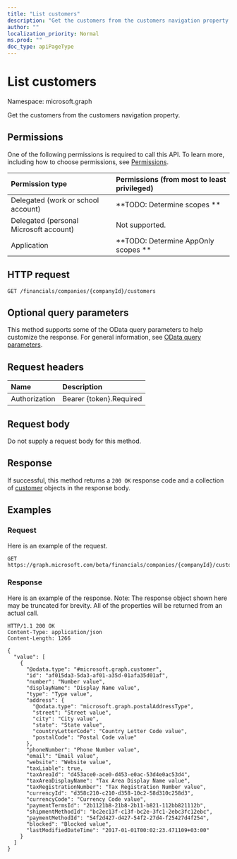 ```yaml
---
title: "List customers"
description: "Get the customers from the customers navigation property."
author: ""
localization_priority: Normal
ms.prod: ""
doc_type: apiPageType
---
```


# List customers

Namespace: microsoft.graph

Get the customers from the customers navigation property.

## Permissions
One of the following permissions is required to call this API. To learn more, including how to choose permissions, see [Permissions](/concepts/permissions-reference.md).

|Permission type|Permissions (from most to least privileged)|
|:---|:---|
|Delegated (work or school account)|**TODO: Determine scopes **|
|Delegated (personal Microsoft account)|Not supported.|
|Application|**TODO: Determine AppOnly scopes **|

## HTTP request
<!-- {
  "blockType": "ignored"
}
-->
``` http
GET /financials/companies/{companyId}/customers
```

## Optional query parameters
This method supports some of the OData query parameters to help customize the response. For general information, see [OData query parameters](/graph/query-parameters).

## Request headers
|Name|Description|
|:---|:---|
|Authorization|Bearer {token}.Required|

## Request body
Do not supply a request body for this method.

## Response
If successful, this method returns a `200 OK` response code and a collection of [customer](../resources/customer.md) objects in the response body.

## Examples

### Request
Here is an example of the request.
<!-- {
  "blockType": "request",
  "name": "get_customer"
}
-->
``` http
GET https://graph.microsoft.com/beta/financials/companies/{companyId}/customers
```

### Response
Here is an example of the response. Note: The response object shown here may be truncated for brevity. All of the properties will be returned from an actual call.
<!-- {
  "blockType": "response",
  "truncated": true,
  "@odata.type": "collection(microsoft.graph.customer)"
}
-->
``` http
HTTP/1.1 200 OK
Content-Type: application/json
Content-Length: 1266

{
  "value": [
    {
      "@odata.type": "#microsoft.graph.customer",
      "id": "af015da3-5da3-af01-a35d-01afa35d01af",
      "number": "Number value",
      "displayName": "Display Name value",
      "type": "Type value",
      "address": {
        "@odata.type": "microsoft.graph.postalAddressType",
        "street": "Street value",
        "city": "City value",
        "state": "State value",
        "countryLetterCode": "Country Letter Code value",
        "postalCode": "Postal Code value"
      },
      "phoneNumber": "Phone Number value",
      "email": "Email value",
      "website": "Website value",
      "taxLiable": true,
      "taxAreaId": "d453ace0-ace0-d453-e0ac-53d4e0ac53d4",
      "taxAreaDisplayName": "Tax Area Display Name value",
      "taxRegistrationNumber": "Tax Registration Number value",
      "currencyId": "d358c210-c210-d358-10c2-58d310c258d3",
      "currencyCode": "Currency Code value",
      "paymentTermsId": "2b1121b8-21b8-2b11-b821-112bb821112b",
      "shipmentMethodId": "bc2ec13f-c13f-bc2e-3fc1-2ebc3fc12ebc",
      "paymentMethodId": "54f2d427-d427-54f2-27d4-f25427d4f254",
      "blocked": "Blocked value",
      "lastModifiedDateTime": "2017-01-01T00:02:23.471109+03:00"
    }
  ]
}
```

